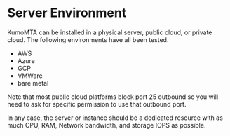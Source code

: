 # Server Environment

KumoMTA can be installed in a physical server, public cloud, or private cloud.  The following environments have all been tested.

* AWS
* Azure
* GCP
* VMWare
* bare metal

Note that most public cloud platforms block port 25 outbound so you will need to ask for specific permission to use that outbound port.

In any case, the server or instance should be a dedicated resource with as much CPU, RAM, Network bandwidth, and storage IOPS as possible.

